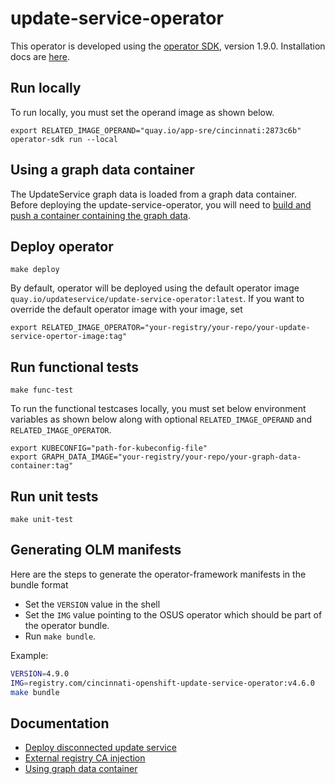 # update-service-operator

This operator is developed using the [operator SDK][operator-sdk], version 1.9.0.
Installation docs are [here][operator-sdk-installation].

## Run locally

To run locally, you must set the operand image as shown below.

```
export RELATED_IMAGE_OPERAND="quay.io/app-sre/cincinnati:2873c6b"
operator-sdk run --local
```

## Using a graph data container

The UpdateService graph data is loaded from a graph data container. Before deploying
the update-service-operator, you will need to [build and push a container containing the graph data](docs/graph-data-container.md).

## Deploy operator

```
make deploy
```

By default, operator will be deployed using the default operator image `quay.io/updateservice/update-service-operator:latest`. If you want to override the default operator image with your image, set 

```
export RELATED_IMAGE_OPERATOR="your-registry/your-repo/your-update-service-opertor-image:tag"
```

## Run functional tests

```
make func-test
```

To run the functional testcases locally, you must set below environment variables as shown below along with optional `RELATED_IMAGE_OPERAND` and `RELATED_IMAGE_OPERATOR`.

```
export KUBECONFIG="path-for-kubeconfig-file"
export GRAPH_DATA_IMAGE="your-registry/your-repo/your-graph-data-container:tag"
```

## Run unit tests

```
make unit-test
```

[operator-sdk]: https://sdk.operatorframework.io/docs/
[operator-sdk-installation]: https://v1-9-x.sdk.operatorframework.io/docs/installation/

## Generating OLM manifests

Here are the steps to generate the operator-framework manifests in the bundle format
* Set the `VERSION` value in the shell
* Set the `IMG` value pointing to the OSUS operator which should be part of the operator bundle.
* Run `make bundle`.

Example:

```sh
VERSION=4.9.0
IMG=registry.com/cincinnati-openshift-update-service-operator:v4.6.0
make bundle
```

## Documentation
* [Deploy disconnected update service](./docs/disconnected-updateservice-operator.md)
* [External registry CA injection](./docs/external-registry-ca.md)
* [Using graph data container](./docs/graph-data-container.md)
